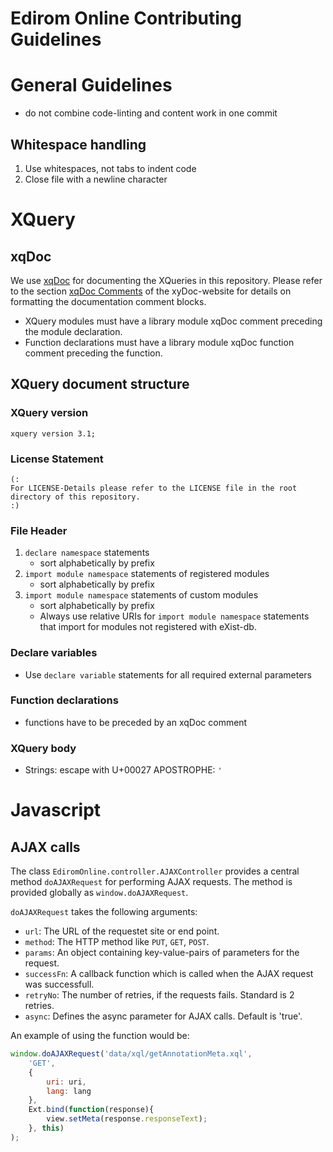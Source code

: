 # Edirom Online Contributing Guidelines

# General Guidelines

* do not combine code-linting and content work in one commit

## Whitespace handling

1. Use whitespaces, not tabs to indent code
2. Close file with a newline character


# XQuery

## xqDoc

We use [xqDoc](https://xqdoc.org) for documenting the XQueries in this repository. Please refer to the section [xqDoc Comments](https://xqdoc.org/xqdoc_comments_doc.html) of the xyDoc-website for details on formatting the documentation comment blocks.

* XQuery modules must have a library module xqDoc comment preceding the module declaration.
* Function declarations must have a library module xqDoc function comment preceding the function.

## XQuery document structure

### XQuery version

```xquery
xquery version 3.1;
```

### License Statement

```xquery
(:
For LICENSE-Details please refer to the LICENSE file in the root directory of this repository.
:)
```

### File Header

1. `declare namespace` statements
   * sort alphabetically by prefix
2. `import module namespace` statements of registered modules
   * sort alphabetically by prefix
3. `import module namespace` statements of custom modules
   * sort alphabetically by prefix
   * Always use relative URIs for `import module namespace` statements that import for modules not registered with eXist-db.

### Declare variables

* Use `declare variable` statements for all required external parameters

### Function declarations

* functions have to be preceded by an xqDoc comment

### XQuery body

* Strings: escape with U+00027 APOSTROPHE: `'`

# Javascript

## AJAX calls

The class `EdiromOnline.controller.AJAXController` provides a central method `doAJAXRequest` for performing AJAX requests. The method is provided globally as `window.doAJAXRequest`.

`doAJAXRequest` takes the following arguments:

* `url`: The URL of the requestet site or end point.
* `method`: The HTTP method like `PUT`, `GET`, `POST`.
* `params`: An object containing key-value-pairs of parameters for the request.
* `successFn`: A callback function which is called when the AJAX request was successfull.
* `retryNo`: The number of retries, if the requests fails. Standard is 2 retries.
* `async`: Defines the async parameter for AJAX calls. Default is 'true'.

An example of using the function would be:

```javascript
window.doAJAXRequest('data/xql/getAnnotationMeta.xql',
    'GET', 
    {
        uri: uri,
        lang: lang
    },
    Ext.bind(function(response){
        view.setMeta(response.responseText);
    }, this)
);
```
